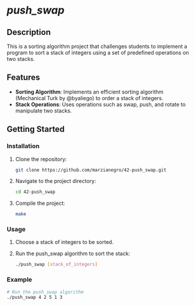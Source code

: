 # *push_swap*

## Description
This is a sorting algorithm project that challenges students to implement a program to sort a stack of integers using a set of predefined operations on two stacks.

## Features
- **Sorting Algorithm**: Implements an efficient sorting algorithm (Mechanical Turk by @byaliego) to order a stack of integers.
- **Stack Operations**: Uses operations such as swap, push, and rotate to manipulate two stacks.

## Getting Started
### Installation
1. Clone the repository:

    ```bash
    git clone https://github.com/marzianegro/42-push_swap.git
    ```

2. Navigate to the project directory:

    ```bash
    cd 42-push_swap
    ```

3. Compile the project:

    ```bash
    make
    ```

### Usage
1. Choose a stack of integers to be sorted.

2. Run the push_swap algorithm to sort the stack:

    ```bash
    ./push_swap [stack_of_integers]
    ```

### Example
```bash
# Run the push_swap algorithm
./push_swap 4 2 5 1 3
```
